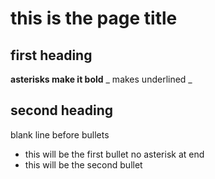 # this is the page title
## first heading
**asterisks make it bold**
_ makes underlined _
## second heading

blank line before bullets

* this will be the first bullet no asterisk at end
* this will be the second bullet
